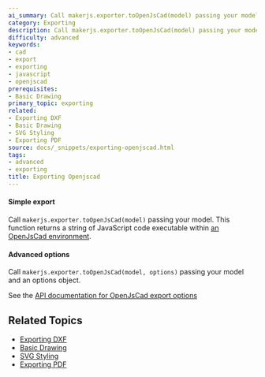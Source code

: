 ```yaml
---
ai_summary: Call makerjs.exporter.toOpenJsCad(model) passing your model.
category: Exporting
description: Call makerjs.exporter.toOpenJsCad(model) passing your model.
difficulty: advanced
keywords:
- cad
- export
- exporting
- javascript
- openjscad
prerequisites:
- Basic Drawing
primary_topic: exporting
related:
- Exporting DXF
- Basic Drawing
- SVG Styling
- Exporting PDF
source: docs/_snippets/exporting-openjscad.html
tags:
- advanced
- exporting
title: Exporting Openjscad
---
```

#### Simple export

Call `makerjs.exporter.toOpenJsCad(model)` passing your model.
This function returns a string of JavaScript code executable within [an OpenJsCad environment](https://joostn.github.io/OpenJsCad/).

#### Advanced options

Call `makerjs.exporter.toOpenJsCad(model, options)` passing your model and an options object.

See the [API documentation for OpenJsCad export options](../converted/api/interfaces/core_exporter.iopenjscadoptions.md#content)

## Related Topics

- [Exporting DXF](../index.md)
- [Basic Drawing](../index.md)
- [SVG Styling](../index.md)
- [Exporting PDF](../index.md)

